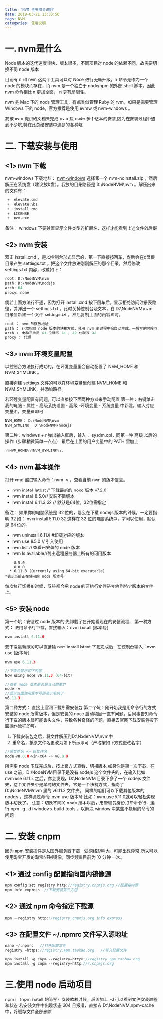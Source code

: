 ```yaml
---
title: 'NVM 使用相关说明'
date: 2019-03-21 13:50:56
tags: NVM
categories: 使用说明
---
```

# 一. nvm是什么
Node 版本的迭代速度很快，版本很多，不同项目对 node 的依赖不同，故需要切换不同 node 版本

目前有 n 和 nvm 这两个工具可以对 Node 进行无痛升级，n 命令是作为一个 node 的模块而存在，而 nvm 是一个独立于 node/npm 的外部 shell 脚本，因此 nvm 命令相比 n 更加全面， n 更有局限性。

nvm 是 Mac 下的 node 管理工具，有点类似管理 Ruby 的 rvm，如果是需要管理 Windows 下的 node，官方推荐是使用 nvmw 或 nvm-windows 。

我按 nvm 提供的文档来完成 nvm 及 node 多个版本的安装,因为在安装过程中遇到不少坑,特在此总结安装中遇到的各种坑
<!--more -->
# 二. 下载安装与使用
## <1>  nvm 下载
nvm-windows 下载地址： [nvm-windows](https://github.com/coreybutler/nvm-windows/releases)
选择第一个 nvm-noinstall.zip ，然后解压在系统盘（建议放D盘）。我放的目录路径是 D:\NodeNVM\nvm 。解压出来的文件有：
```c
 +  elevate.cmd
 +  elevate.vbs
 +  install.cmd
 +  LICENSE
 +  nvm.exe
```
备注： windows 下要设置显示文件类型的扩展名，这样才能看到上述文件的后缀
## <2>  nvm 安装
双击 install.cmd ，是以控制台形式显示的，第一下直接按回车，然后会在d盘根目录产生 settings.txt ，把这个文件放进刚刚解压的那个目录，然后修改 settings.txt 内容，改成如下：
```c
root: D:\NodeNVM\nvm 
path: D:\NodeNVM\nodejs 
arch: 64 
proxy: none
```
倘若上面方法行不通，因为打开 install.cmd 按下回车后，显示拒绝访问注册表路径，并弹出一个 settings.txt 。此时关掉控制台及文本，在 D:\NodeNVM\nvm 目录里新建一个文件 settings.txt ，然后复制上面的内容即可。
```c
root ： nvm 的存放地址
path ： 存放指向 node 版本的快捷方式，使用 nvm 的过程中会自动生成。一般写的时候与 nvm 同级。
arch ： 电脑系统是 64 位就写 64 , 32 位就写 32
proxy ： 代理
```
## <3> nvm 环境变量配置

以控制台方法执行成功的，在环境变量里会自动配置了 NVM_HOME 和 NVM_SYMLINK 。

直接创建 settings 文件的可以在环境变量里创建 NVM_HOME 和 NVM_SYMLINK，并添加路径。

若环境变量配置有问题，可以直接按下面两种方式来手动配置
第一种：右键单击 我的电脑 - 属性 - 高级系统设置 - 高级 -环境变量 - 系统变量 中新建，输入对应变量名，变量值即可
```c
NVM_HOME： D:\NodeNVM\nvm
NVM_SYMLINK ：D:\NodeNVM\nodejs 
```
第二种：windows + r 弹出输入框后，输入： sysdm.cpl，同第一种 高级 以后的操作（步骤稍微简单一点点）
最后在上面的用户变量中的 PATH 里加上
```c
;%NVM_HOME%;%NVM_SYMLINK%;。
```
## <4> nvm 基本操作
打开 cmd 窗口输入命令：nvm -v ，查看当前 nvm 的版本信息。

- nvm install latest // 下载最新的 node 版本 v7.2.0
- nvm install 8.5.0// 安装不同版本
- nvm install 6.11.3 32 // 默认是64位，32位需指定

备注： 如果你的电脑系统是 32 位的，那么在下载 nodejs 版本的时候，一定要指明 32 如： nvm install 5.11.0 32 这样在 32 位的电脑系统中，才可以使用，默认是 64 位的。

- nvm uninstall 6.11.0 #卸载对应的版本
- nvm use 8.5.0 // 引入使用
- nvm list // 查看已安装的 node 版本
- nvm ls available//列出远程服务器上所有的可用版本
```
    8.5.0
    8.0.0
  * 6.11.3 (Currently using 64-bit executable)
*表示当前正在使用的 node 版本号
```
每次执行切换的时候，系统都会把 node 的可执行文件链接放到特定版本的文件上。
## <5> 安装 node
第一个坑：安装过 node 版本的,先卸载了在开始看现在的安装流程。
第一种方式：
使用命令行下载，直接输入：nvm install [版本号]
```c
nvm install 6.11.0
```
要下载最新版的可以直接输 nvm install latest
下载完成后，在控制台输入：nvm use [版本号]
```c
nvm use 6.11.3

//下面会显示如下内容
Now using node v6.11.3 (64-bit)

//查看 node 版本是否是自己需要的
node -v
//显示当面使用版本号即表示毛病了
v6.11.3
```
第二种方式：
直接上官网下载所需安装包
第二个坑：刚开始我是用命令行的方式安装的 node 所需版本，但是安装的 node 启动项目一直有问题，后同事告知命令行下载的版本很可能丢失文件，导致各种奇怪的问题，直接去官网下载安装包按下面操作流程即可。

1. 下载安装包之后，将文件解压到D:\NodeNVM\nvm中
2. 重命名，按原文件名更改为如下所示即可（严格按如下方式更改名字）
```c
//原文件名 => 新文件名
node-v8.0.0-win-x64 => v8.0.0
```
所需要 node 下载完成后，按上面方式查看、切换版本
如果你是第一次下载，在 use 之前，D:\NodeNVM目录下是没有 nodejs 这个文件夹的，在输入比如： nvm use 6.11.3 之后，你会发现，D:\NodeNVM 目录下多了一个 nodejs 文件夹，这个文件夹不是单纯的文件夹，它是一个快捷方式，指向了 D:\NodeNVM\nvm 里的 v6.11.3 文件夹。
同样的咱们可以下载其他版本的 nodejs ，这样通过命令: nvm use 版本号 比如：nvm use 5.11.0就可以轻松实现版本切换了。
注意：切换不同的 node 版本以后，用管理员身份打开命令行，运行 npm -g -d i windows-build-tools ，以解决 window 中某些不能用的命令的问题
# 二. 安装 cnpm
因为 npm 安装插件是从国外服务器下载，受网络影响大，可能出现异常,所以可以使用淘宝开发的淘宝NPM镜像，同步频率目前为 10 分钟 一次。
## <1> 通过 config 配置指向国内镜像源
```c
npm config set registry http://registry.cnpmjs.org //配置指向源
npm info express  //下载安装第三方包
```
## <2> 通过 npm 命令指定下载源
```c
npm --registry http://registry.cnpmjs.org info express
```
## <3> 在配置文件 ~/.npmrc 文件写入源地址
```c
nano ~/.npmrc   //打开配置文件
registry =https://registry.npm.taobao.org   //写入配置文件

npm install -g cnpm --registry=https://registry.npm.taobao.org
npm install -g cnpm --registry=http://r.cnpmjs.org
```
# 三.使用 node 启动项目
npm i （npm install 的简写）安装依赖时候，后面加上 -d 可以看到文件安装进程和状态
若安装文件中出现状态 304 且报错，直接去 D:\NodeNVM\npm-cache 中，将缓存文件全部删除

